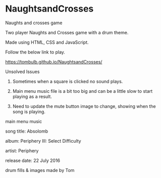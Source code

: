 # NaughtsandCrosses
Naughts and crosses game

Two player Naughts and Crosses game with a drum theme.

Made using HTML, CSS and JavaScript.

Follow the below link to play.

https://tombulb.github.io/NaughtsandCrosses/

Unsolved Issues

1. Sometimes when a square is clicked no sound plays.

2. Main menu music file is a bit too big and can be a little slow to start playing as a result.

3. Need to update the mute button image to change, showing when the song is playing.

main menu music 

song title: Absolomb

album: Periphery III: Select Difficulty

artist: Periphery

release date: 22 July 2016


drum fills & images made by Tom

